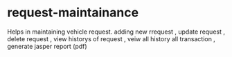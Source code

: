 # request-maintainance

Helps in maintaining vehicle request.
adding new rrequest , update request , delete request , view historys of request , veiw all history all transaction , generate jasper report (pdf)
